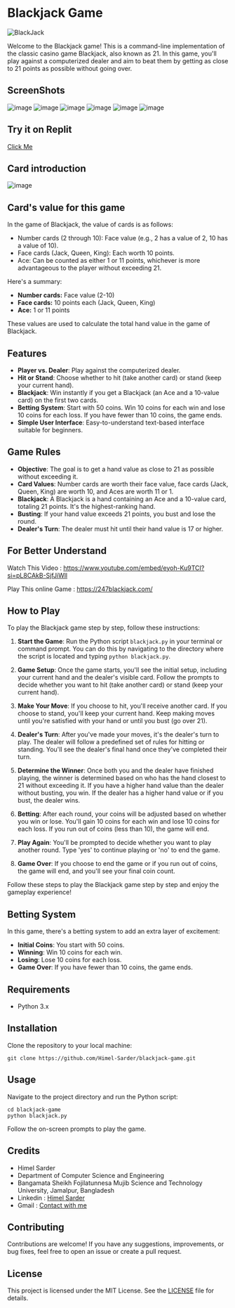 # Blackjack Game
![BlackJack](https://github.com/Himel-Sarder/BlackJack-Game/assets/143216886/3e8eefcb-3aa2-4103-aa59-3745ea43d7f7)

Welcome to the Blackjack game! This is a command-line implementation of the classic casino game Blackjack, also known as 21. In this game, you'll play against a computerized dealer and aim to beat them by getting as close to 21 points as possible without going over.

## ScreenShots   
![image](https://github.com/Himel-Sarder/BlackJack-Game/assets/143216886/3b322f72-fcbb-4989-b8b7-337aa09e0a71)
![image](https://github.com/Himel-Sarder/BlackJack-Game/assets/143216886/ae787207-f1c3-4d94-b6cd-4782934a3163)
![image](https://github.com/Himel-Sarder/BlackJack-Game/assets/143216886/778f2f00-a306-411a-8405-dccad0c4c537)
![image](https://github.com/Himel-Sarder/BlackJack-Game/assets/143216886/972ba7b5-2668-404c-93b0-02d7aad340bf)
![image](https://github.com/Himel-Sarder/BlackJack-Game/assets/143216886/f9f3664e-1a3c-4c8a-9ae8-b274c27b49f3)
![image](https://github.com/Himel-Sarder/BlackJack-Game/assets/143216886/027e99eb-75ef-4a7c-bcb6-adfa8cf783e1)

## Try it on Replit   
[Click Me](https://replit.com/@AntuSarder/Blackjack-Game)

## Card introduction   
![image](https://github.com/Himel-Sarder/BlackJack-Game/assets/143216886/f1d59f0c-087f-4fcc-8402-97270f92898d)

## Card's value for this game   
In the game of Blackjack, the value of cards is as follows:

- Number cards (2 through 10): Face value (e.g., 2 has a value of 2, 10 has a value of 10).
- Face cards (Jack, Queen, King): Each worth 10 points.
- Ace: Can be counted as either 1 or 11 points, whichever is more advantageous to the player without exceeding 21.

Here's a summary:

- **Number cards:** Face value (2-10)
- **Face cards:** 10 points each (Jack, Queen, King)
- **Ace:** 1 or 11 points

These values are used to calculate the total hand value in the game of Blackjack.

## Features

- **Player vs. Dealer**: Play against the computerized dealer.
- **Hit or Stand**: Choose whether to hit (take another card) or stand (keep your current hand).
- **Blackjack**: Win instantly if you get a Blackjack (an Ace and a 10-value card) on the first two cards.
- **Betting System**: Start with 50 coins. Win 10 coins for each win and lose 10 coins for each loss. If you have fewer than 10 coins, the game ends.
- **Simple User Interface**: Easy-to-understand text-based interface suitable for beginners.
## Game Rules

- **Objective**: The goal is to get a hand value as close to 21 as possible without exceeding it.
- **Card Values**: Number cards are worth their face value, face cards (Jack, Queen, King) are worth 10, and Aces are worth 11 or 1.
- **Blackjack**: A Blackjack is a hand containing an Ace and a 10-value card, totaling 21 points. It's the highest-ranking hand.
- **Busting**: If your hand value exceeds 21 points, you bust and lose the round.
- **Dealer's Turn**: The dealer must hit until their hand value is 17 or higher.

## For Better Understand 
Watch This Video : 
https://www.youtube.com/embed/eyoh-Ku9TCI?si=pL8CAkB-SjfJiWll

Play This online Game : 
https://247blackjack.com/

## How to Play

To play the Blackjack game step by step, follow these instructions:

1. **Start the Game**: Run the Python script `blackjack.py` in your terminal or command prompt. You can do this by navigating to the directory where the script is located and typing `python blackjack.py`.

2. **Game Setup**: Once the game starts, you'll see the initial setup, including your current hand and the dealer's visible card. Follow the prompts to decide whether you want to hit (take another card) or stand (keep your current hand).

3. **Make Your Move**: If you choose to hit, you'll receive another card. If you choose to stand, you'll keep your current hand. Keep making moves until you're satisfied with your hand or until you bust (go over 21).

4. **Dealer's Turn**: After you've made your moves, it's the dealer's turn to play. The dealer will follow a predefined set of rules for hitting or standing. You'll see the dealer's final hand once they've completed their turn.

5. **Determine the Winner**: Once both you and the dealer have finished playing, the winner is determined based on who has the hand closest to 21 without exceeding it. If you have a higher hand value than the dealer without busting, you win. If the dealer has a higher hand value or if you bust, the dealer wins.

6. **Betting**: After each round, your coins will be adjusted based on whether you win or lose. You'll gain 10 coins for each win and lose 10 coins for each loss. If you run out of coins (less than 10), the game will end.

7. **Play Again**: You'll be prompted to decide whether you want to play another round. Type 'yes' to continue playing or 'no' to end the game.

8. **Game Over**: If you choose to end the game or if you run out of coins, the game will end, and you'll see your final coin count.

Follow these steps to play the Blackjack game step by step and enjoy the gameplay experience!
## Betting System

In this game, there's a betting system to add an extra layer of excitement:

- **Initial Coins**: You start with 50 coins.
- **Winning**: Win 10 coins for each win.
- **Losing**: Lose 10 coins for each loss.
- **Game Over**: If you have fewer than 10 coins, the game ends.


## Requirements

- Python 3.x

## Installation

Clone the repository to your local machine:

```
git clone https://github.com/Himel-Sarder/blackjack-game.git
```

## Usage

Navigate to the project directory and run the Python script:

```
cd blackjack-game
python blackjack.py
```

Follow the on-screen prompts to play the game.

## Credits   
- Himel Sarder
- Department of Computer Science and Engineering
- Bangamata Sheikh Fojilatunnesa Mujib Science and Technology University, Jamalpur, Bangladesh
- Linkedin : [Himel Sarder](https://www.linkedin.com/in/himel-sarder/)
- Gmail : [Contact with me](info.himelcse@gmail.com)

## Contributing

Contributions are welcome! If you have any suggestions, improvements, or bug fixes, feel free to open an issue or create a pull request.

## License

This project is licensed under the MIT License. See the [LICENSE](LICENSE) file for details.
